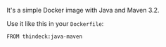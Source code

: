 It's a simple Docker image with Java and Maven 3.2.

Use it like this in your `Dockerfile`:

```
FROM thindeck:java-maven
```

